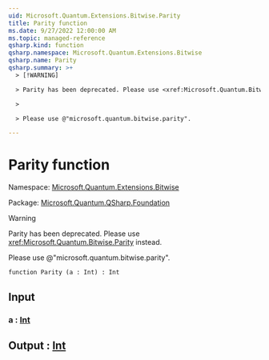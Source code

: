 ```yaml
---
uid: Microsoft.Quantum.Extensions.Bitwise.Parity
title: Parity function
ms.date: 9/27/2022 12:00:00 AM
ms.topic: managed-reference
qsharp.kind: function
qsharp.namespace: Microsoft.Quantum.Extensions.Bitwise
qsharp.name: Parity
qsharp.summary: >+
  > [!WARNING]

  > Parity has been deprecated. Please use <xref:Microsoft.Quantum.Bitwise.Parity> instead.

  >

  > Please use @"microsoft.quantum.bitwise.parity".

---
```


# Parity function

Namespace: [Microsoft.Quantum.Extensions.Bitwise](xref:Microsoft.Quantum.Extensions.Bitwise)

Package: [Microsoft.Quantum.QSharp.Foundation](https://nuget.org/packages/Microsoft.Quantum.QSharp.Foundation)


> [!WARNING]
> Parity has been deprecated. Please use <xref:Microsoft.Quantum.Bitwise.Parity> instead.
>
> Please use @"microsoft.quantum.bitwise.parity".



```qsharp
function Parity (a : Int) : Int
```


## Input

### a : [Int](xref:microsoft.quantum.qsharp.valueliterals#int-literals)





## Output : [Int](xref:microsoft.quantum.qsharp.valueliterals#int-literals)

